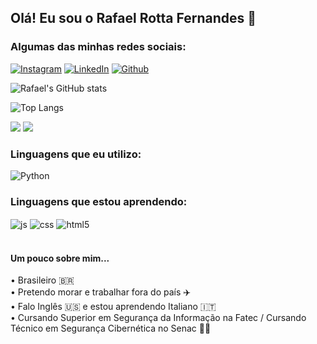 ## Olá! Eu sou o Rafael Rotta Fernandes 🤗

### Algumas das minhas redes sociais:

[![Instagram](https://img.shields.io/badge/Instagram-E4405F?style=for-the-badge&logo=instagram&logoColor=white)](https://www.instagram.com/rafael.rotta.fernandes/)
[![LinkedIn](https://img.shields.io/badge/LinkedIn-0077B5?style=for-the-badge&logo=linkedin&logoColor=white)](https://www.linkedin.com/in/rafael-rotta-40a8a2284/)
[![Github](https://img.shields.io/badge/GitHub-100000?style=for-the-badge&logo=github&logoColor=white)](https://github.com/iiLeviathan)

![Rafael's GitHub stats](https://github-readme-stats.vercel.app/api?username=iiLeviathan&show_icons=true&theme=dracula)

![Top Langs](https://github-readme-stats.vercel.app/api/top-langs/?username=iiLeviathan&layout=compact&langs_count=16&theme=dracula)

![](https://hit.yhype.me/github/profile?user_id=96968715)
![](https://komarev.com/ghpvc/?username=iiLeviathan)

### Linguagens que eu utilizo:

<div style="display:inline_block">
  <img align="center" alt="Python" src="https://img.shields.io/badge/Python-14354C?style=for-the-badge&logo=python&logoColor=white" />




### Linguagens que estou aprendendo:

 <img align="center" alt="js" src="https://img.shields.io/badge/JavaScript-323330?style=for-the-badge&logo=javascript&logoColor=F7DF1E" />
 <img align="center" alt="css" src="https://img.shields.io/badge/CSS-239120?&style=for-the-badge&logo=css3&logoColor=white" />
 <img align="center" alt="html5" src="https://img.shields.io/badge/HTML5-E34F26?style=for-the-badge&logo=html5&logoColor=white" />
</div><br/>

#### Um pouco sobre mim...
<div>
• Brasileiro 🇧🇷 <br/>
• Pretendo morar e trabalhar fora do país ✈️<br/>
• Falo Inglês 🇺🇸 e estou aprendendo Italiano 🇮🇹 <br/>
• Cursando Superior em Segurança da Informação na Fatec / Cursando Técnico em Segurança Cibernética no Senac 👨‍💻 <br/>
<div/>
